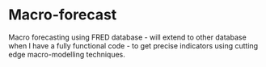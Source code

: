 # Macro-forecast
Macro forecasting using FRED database - will extend to other database when I have a fully functional code - to get precise indicators using cutting edge macro-modelling techniques.
